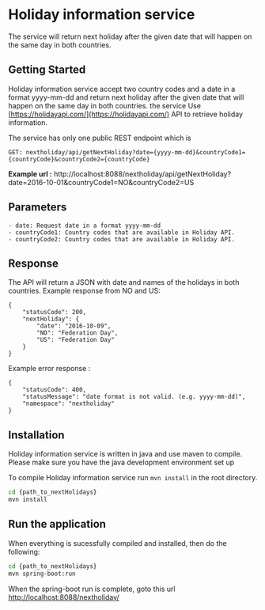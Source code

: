 # Holiday information service

The service will return next holiday after the given date that will happen on the same day in both countries.

## Getting Started
Holiday information service accept two country codes and a date in a format yyyy-mm-dd
and return next holiday after the given date that will happen on the same day in both
countries. the service Use [https://holidayapi.com/](https://holidayapi.com/) API to retrieve holiday information. 

The service has only one public REST endpoint which is 
```
GET: nextholiday/api/getNextHoliday?date={yyyy-mm-dd}&countryCode1={countryCode}&countryCode2={countryCode}
```

**Example url :** http://localhost:8088/nextholiday/api/getNextHoliday?date=2016-10-01&countryCode1=NO&countryCode2=US

## Parameters

	- date: Request date in a format yyyy-mm-dd
	- countryCode1: Country codes that are available in Holiday API. 
	- countryCode2: Country codes that are available in Holiday API.

## Response

The API will return a JSON with date and names of the holidays in both countries.
Example response from NO and US:
```
{
    "statusCode": 200,
    "nextHoliday": {
        "date": "2016-10-09",
        "NO": "Federation Day",
        "US": "Federation Day"
    }
}
```
Example error response :
```
{
    "statusCode": 400,
    "statusMessage": "date format is not valid. (e.g. yyyy-mm-dd)",
    "namespace": "nextholiday"
}
```

## Installation

Holiday information service is written in java and use maven to compile. Please make
sure you have the java development environment set up

To compile Holiday information service run ```mvn install``` in the root directory.

```bash
cd {path_to_nextHolidays}
mvn install
```
## Run the application
When everything is sucessfully compiled and installed, then do the following:

```bash
cd {path_to_nextHolidays}
mvn spring-boot:run
```
When the spring-boot run is complete, goto this url [http://localhost:8088/nextholiday/](http://localhost:8088/nextholiday/)

